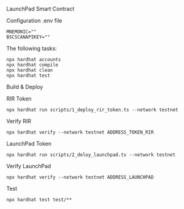 LaunchPad Smart Contract

Configuration .env file
```
MNEMONIC=""
BSCSCANAPIKEY=""
```
The following tasks:
```
npx hardhat accounts
npx hardhat compile
npx hardhat clean
npx hardhat test
```
Build & Deploy

RIR Token
```
npx hardhat run scripts/1_deploy_rir_token.ts --network testnet
```
Verify RIR
```
npx hardhat verify --network testnet ADDRESS_TOKEN_RIR
```
LaunchPad Token
```
npx hardhat run scripts/2_deloy_launchpad.ts --network testnet
```
Verify LaunchPad
```
npx hardhat verify --network testnet ADDRESS_LAUNCHPAD
```

Test
```
npx hardhat test test/**
```